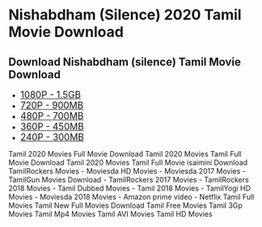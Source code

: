 # Nishabdham (Silence) 2020 Tamil Movie Download 



<h2 style="text-align: left;">Download&nbsp;Nishabdham (silence) Tamil Movie Download</h2><div><ul style="text-align: left;"><li><span style="font-size: large;"><a href="https://tamilyogi.github.io">1080P - 1.5GB</a></span></li><li><span style="font-size: large;"><a href="https://tamilyogi.github.io">720P - 900MB</a></span></li><li><span style="font-size: large;"><a href="https://tamilyogi.github.io">480P - 700MB</a></span></li><li><span style="font-size: large;"><a href="https://tamilyogi.github.io">360P - 450MB</a></span></li><li><span style="font-size: large;"><a href="https://tamilyogi.github.io">240P - 300MB</a></span></li></ul></div>Tamil 2020 Movies Full Movie Download Tamil 2020 Movies Tamil Full Movie Download Tamil 2020 Movies Tamil Full Movie isaimini Download
TamilRockers Movies - Moviesda HD Movies - Moviesda 2017 Movies - TamilGun Movies Download - TamilRockers 2017 Movies - TamilRockers 2018 Movies - Tamil Dubbed Movies - Tamil 2018 Movies - TamilYogi HD Movies - Moviesda 2018 Movies - Amazon prime video - Netflix
Tamil Full Movies Tamil New Full Movies Download Tamil Free Movies Tamil 3Gp Movies Tamil Mp4 Movies Tamil AVI Movies Tamil HD Movies
